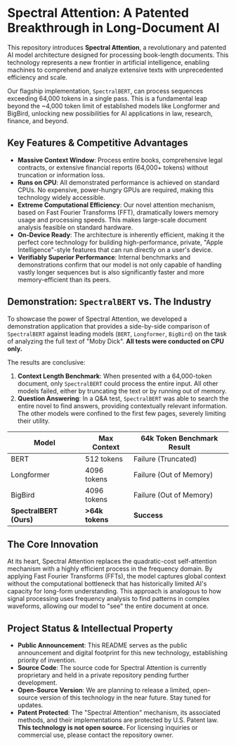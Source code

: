 # Spectral Attention: A Patented Breakthrough in Long-Document AI

This repository introduces **Spectral Attention**, a revolutionary and patented AI model architecture designed for processing book-length documents. This technology represents a new frontier in artificial intelligence, enabling machines to comprehend and analyze extensive texts with unprecedented efficiency and scale.

Our flagship implementation, `SpectralBERT`, can process sequences exceeding 64,000 tokens in a single pass. This is a fundamental leap beyond the ~4,000 token limit of established models like Longformer and BigBird, unlocking new possibilities for AI applications in law, research, finance, and beyond.

## Key Features & Competitive Advantages

*   **Massive Context Window**: Process entire books, comprehensive legal contracts, or extensive financial reports (64,000+ tokens) without truncation or information loss.
*   **Runs on CPU**: All demonstrated performance is achieved on standard CPUs. No expensive, power-hungry GPUs are required, making this technology widely accessible.
*   **Extreme Computational Efficiency**: Our novel attention mechanism, based on Fast Fourier Transforms (FFT), dramatically lowers memory usage and processing speeds. This makes large-scale document analysis feasible on standard hardware.
*   **On-Device Ready**: The architecture is inherently efficient, making it the perfect core technology for building high-performance, private, "Apple Intelligence"-style features that can run directly on a user's device.
*   **Verifiably Superior Performance**: Internal benchmarks and demonstrations confirm that our model is not only capable of handling vastly longer sequences but is also significantly faster and more memory-efficient than its peers.

## Demonstration: `SpectralBERT` vs. The Industry

To showcase the power of Spectral Attention, we developed a demonstration application that provides a side-by-side comparison of `SpectralBERT` against leading models (`BERT`, `Longformer`, `BigBird`) on the task of analyzing the full text of "Moby Dick". **All tests were conducted on CPU only.**

The results are conclusive:

1.  **Context Length Benchmark**: When presented with a 64,000-token document, only `SpectralBERT` could process the entire input. All other models failed, either by truncating the text or by running out of memory.
2.  **Question Answering**: In a Q&A test, `SpectralBERT` was able to search the entire novel to find answers, providing contextually relevant information. The other models were confined to the first few pages, severely limiting their utility.

| Model             | Max Context | 64k Token Benchmark Result |
| ----------------- | ----------- | -------------------------- |
| BERT              | 512 tokens  | Failure (Truncated)        |
| Longformer        | 4096 tokens | Failure (Out of Memory)    |
| BigBird           | 4096 tokens | Failure (Out of Memory)    |
| **SpectralBERT (Ours)**  | **>64k tokens** | **Success** |

## The Core Innovation

At its heart, Spectral Attention replaces the quadratic-cost self-attention mechanism with a highly efficient process in the frequency domain. By applying Fast Fourier Transforms (FFTs), the model captures global context without the computational bottleneck that has historically limited AI's capacity for long-form understanding. This approach is analogous to how signal processing uses frequency analysis to find patterns in complex waveforms, allowing our model to "see" the entire document at once.

## Project Status & Intellectual Property

*   **Public Announcement**: This README serves as the public announcement and digital footprint for this new technology, establishing priority of invention.
*   **Source Code**: The source code for Spectral Attention is currently proprietary and held in a private repository pending further development.
*   **Open-Source Version**: We are planning to release a limited, open-source version of this technology in the near future. Stay tuned for updates.
*   **Patent Protected**: The "Spectral Attention" mechanism, its associated methods, and their implementations are protected by U.S. Patent law. **This technology is not open source.** For licensing inquiries or commercial use, please contact the repository owner. 
